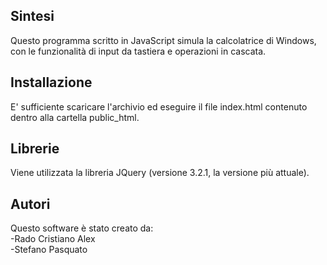 ## Sintesi
Questo programma scritto in JavaScript simula la calcolatrice di Windows, con le funzionalità di input da tastiera e operazioni in cascata.

## Installazione
E' sufficiente scaricare l'archivio ed eseguire il file index.html contenuto dentro alla cartella public_html.

## Librerie
Viene utilizzata la libreria JQuery (versione 3.2.1, la versione più attuale).

## Autori
Questo software è stato creato da:<br />
-Rado Cristiano Alex<br />
-Stefano Pasquato
